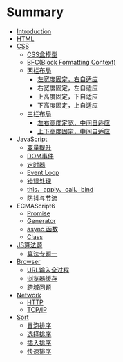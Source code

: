 # Summary

* [Introduction](README.md)
* [HTML](html.md)
* [CSS](css.md)
  * [CSS盒模型](css/csshe-mo-xing.md)
  * [BFC\(Block Formatting Context\)](css/bfcblock-formatting-context.md)
  * [两栏布局](css/liang-lan-bu-ju.md)
    * [左宽度固定，右自适应 ](css/liang-lan-bu-ju/zuo-kuan-du-gu-ding-ff0c-you-zi-shi-ying.md)
    * 右宽度固定，左自适应
    * 上高度固定，下自适应
    * 下高度固定，上自适应
  * [三栏布局](css/san-lan-bu-ju.md)
    * [左右高度定宽，中间自适应](css/san-lan-bu-ju/zuo-you-ding-kuan-ff0c-zhong-jian-zi-shi-ying.md)
    * [上下高度固定，中间自适应](css/san-lan-bu-ju/shang-xia-gao-du-gu-ding-ff0c-zhong-jian-zi-shi-ying.md)
* [JavaScript](javascript.md)
  * [变量提升](javascript/bian-liang-ti-sheng.md)
  * [DOM事件](javascript/domshi-jian.md)
  * [定时器](javascript/ding-shi-qi-gong-zuo-ji-zhi.md)
  * [Event Loop](javascript/event-loop.md)
  * [错误处理](javascript/cuo-wu-chu-li.md)
  * [this、apply、call、bind](javascript/thisapplycallbind.md)
  * [防抖与节流](javascript/fang-dou-yu-jie-liu.md)
* ECMAScript6
  * [Promise](javascript/promise.md)
  * [Generator](javascript/generator.md)
  * [async 函数](javascript/async-han-shu.md)
  * [Class](javascript/class.md)
* [JS算法题](jssuan-fa-ti.md)
  * [算法专题一](jssuan-fa-ti/suan-fa-zhuan-ti-yi.md)
* [Browser](browser.md)
  * [URL输入全过程](browser/urlshu-ru-quan-guo-cheng.md)
  * [浏览器缓存](browser/liu-lan-qi-huan-cun.md)
  * [跨域问题](browser/kua-yu-wen-ti.md)
* [Network](ji-suan-ji-wang-luo.md)
  * [HTTP](browser/http.md)
  * [TCP/IP](browser/tcpip.md)
* [Sort](sort.md)
  * [冒泡排序](sort/mao-pao-pai-xu.md)
  * [选择排序](sort/xuan-ze-pai-xu.md)
  * [插入排序](sort/cha-ru-pai-xu.md)
  * [快速排序](sort/kuai-su-pai-xu.md)

